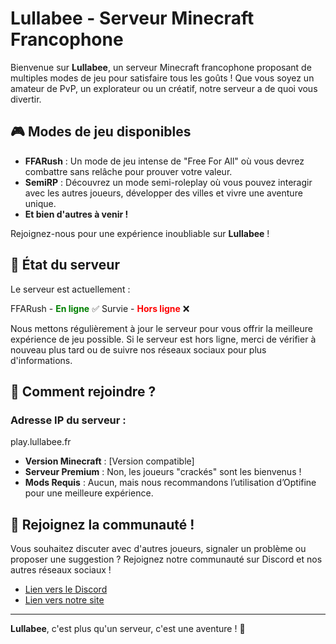 # Lullabee - Serveur Minecraft Francophone

Bienvenue sur **Lullabee**, un serveur Minecraft francophone proposant de multiples modes de jeu pour satisfaire tous les goûts ! Que vous soyez un amateur de PvP, un explorateur ou un créatif, notre serveur a de quoi vous divertir.

## 🎮 Modes de jeu disponibles

- **FFARush** : Un mode de jeu intense de "Free For All" où vous devrez combattre sans relâche pour prouver votre valeur.
- **SemiRP** : Découvrez un mode semi-roleplay où vous pouvez interagir avec les autres joueurs, développer des villes et vivre une aventure unique.
- **Et bien d'autres à venir !**

Rejoignez-nous pour une expérience inoubliable sur **Lullabee** !

## 📢 État du serveur

Le serveur est actuellement : 

<!-- Modifier ce texte en fonction de l'état du serveur -->
<!--**<span style="color:red">Hors ligne</span>** ❌-->

<!-- Si le serveur est en ligne, remplacer par : -->
FFARush - **<span style="color:green">En ligne</span>** ✅
Survie - **<span style="color:red">Hors ligne</span>** ❌

Nous mettons régulièrement à jour le serveur pour vous offrir la meilleure expérience de jeu possible. Si le serveur est hors ligne, merci de vérifier à nouveau plus tard ou de suivre nos réseaux sociaux pour plus d'informations.

## 📜 Comment rejoindre ?

### Adresse IP du serveur : 

play.lullabee.fr


- **Version Minecraft** : [Version compatible]
- **Serveur Premium** : Non, les joueurs "crackés" sont les bienvenus !
- **Mods Requis** : Aucun, mais nous recommandons l’utilisation d’Optifine pour une meilleure expérience.

## 👥 Rejoignez la communauté !

Vous souhaitez discuter avec d'autres joueurs, signaler un problème ou proposer une suggestion ? Rejoignez notre communauté sur Discord et nos autres réseaux sociaux !

- [Lien vers le Discord](https://discord.gg/lullabee)
- [Lien vers notre site](https://lullabee.fr)
<!--- [Twitter](https://twitter.com/LullabeeMC)-->
  
---

**Lullabee**, c'est plus qu'un serveur, c'est une aventure ! 🌟
